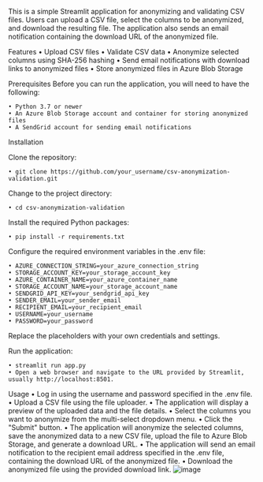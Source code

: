 This is a simple Streamlit application for anonymizing and validating CSV files. Users can upload a CSV file, select the columns to be anonymized, and download the resulting file. The application also sends an email notification containing the download URL of the anonymized file.

Features
	• Upload CSV files
	• Validate CSV data
	• Anonymize selected columns using SHA-256 hashing
	• Send email notifications with download links to anonymized files
	• Store anonymized files in Azure Blob Storage

Prerequisites
Before you can run the application, you will need to have the following:

	• Python 3.7 or newer
	• An Azure Blob Storage account and container for storing anonymized files
	• A SendGrid account for sending email notifications

Installation

Clone the repository:

	• git clone https://github.com/your_username/csv-anonymization-validation.git

Change to the project directory:
	
	• cd csv-anonymization-validation

Install the required Python packages:

	• pip install -r requirements.txt

Configure the required environment variables in the .env file:

	• AZURE_CONNECTION_STRING=your_azure_connection_string
	• STORAGE_ACCOUNT_KEY=your_storage_account_key
	• AZURE_CONTAINER_NAME=your_azure_container_name
	• STORAGE_ACCOUNT_NAME=your_storage_account_name
	• SENDGRID_API_KEY=your_sendgrid_api_key
	• SENDER_EMAIL=your_sender_email
	• RECIPIENT_EMAIL=your_recipient_email
	• USERNAME=your_username
	• PASSWORD=your_password
	
Replace the placeholders with your own credentials and settings.

Run the application:

	• streamlit run app.py
	• Open a web browser and navigate to the URL provided by Streamlit, usually http://localhost:8501.

Usage
	• Log in using the username and password specified in the .env file.
	• Upload a CSV file using the file uploader.
	• The application will display a preview of the uploaded data and the file details.
	• Select the columns you want to anonymize from the multi-select dropdown menu.
	• Click the "Submit" button.
	• The application will anonymize the selected columns, save the anonymized data to a new CSV file, upload the file to Azure Blob Storage, and generate a download URL.
	• The application will send an email notification to the recipient email address specified in the .env file, containing the download URL of the anonymized file.
	• Download the anonymized file using the provided download link.
![image](https://user-images.githubusercontent.com/30616704/231569339-4ef412e2-5b6e-4930-84ec-5937cb9c1a6c.png)
